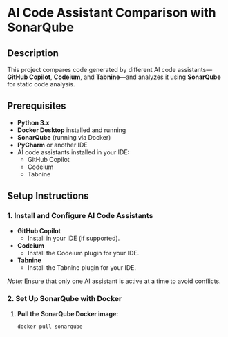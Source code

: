 # AI Code Assistant Comparison with SonarQube

## Description

This project compares code generated by different AI code assistants—**GitHub Copilot**, **Codeium**, and **Tabnine**—and analyzes it using **SonarQube** for static code analysis.

## Prerequisites

- **Python 3.x**
- **Docker Desktop** installed and running
- **SonarQube** (running via Docker)
- **PyCharm** or another IDE
- AI code assistants installed in your IDE:
  - GitHub Copilot
  - Codeium
  - Tabnine

## Setup Instructions

### 1. Install and Configure AI Code Assistants

- **GitHub Copilot**
  - Install in your IDE (if supported).
- **Codeium**
  - Install the Codeium plugin for your IDE.
- **Tabnine**
  - Install the Tabnine plugin for your IDE.

*Note:* Ensure that only one AI assistant is active at a time to avoid conflicts.

### 2. Set Up SonarQube with Docker

1. **Pull the SonarQube Docker image:**

   ```bash
   docker pull sonarqube
